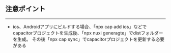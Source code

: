 ## 注意ポイント
---
- ios、Androidアプリにビルドする場合、「npx cap add ios」などでcapacitorプロジェクトを生成後、「npx nuxi generagte」でdistフォルダーを生成。
その後「npx cap sync」でcapacitorプロジェクトを更新する必要がある
